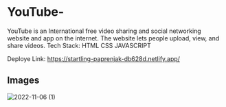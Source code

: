 # YouTube-
YouTube is an International free video sharing and social networking website and app on the internet. The website lets people upload, view, and share videos.
Tech Stack: HTML
            CSS
            JAVASCRIPT
            
 Deploye Link: https://startling-paprenjak-db628d.netlify.app/
 
 ## Images
 
 ![2022-11-06 (1)](https://user-images.githubusercontent.com/75201337/200176496-3b81e1bd-e120-4667-baca-937f7002beb8.png)


            
